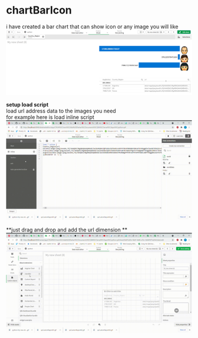 # chartBarIcon

i have created a bar chart that can show icon or any image you will like
![](charBarIconImage.png)

**setup load script**<br/>
load url address data to the images you need  <br/> for example here is load inline script
![](chartBarIcon01.gif)

**just drag and drop and add the url dimension **
![](chartBarIcon02.gif)
